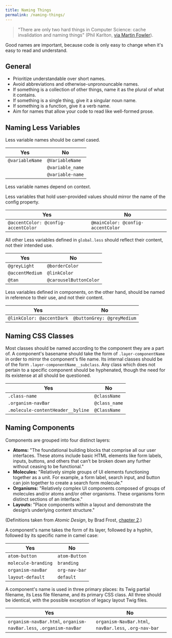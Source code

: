 ```yaml
---
title: Naming Things
permalink: /naming-things/
---
```


> "There are only two hard things in Computer Science: cache invalidation and naming things" (Phil Karlton, [via Martin Fowler](https://www.martinfowler.com/bliki/TwoHardThings.html)).

Good names are important, because code is only easy to change when it's easy to read and understand.

## General

- Prioritize understandable over short names.
- Avoid abbreviations and otherwise-unpronouncable names.
- If something is a collection of other things, name it as the plural of what it contains.
- If something is a single thing, give it a singular noun name.
- If something is a function, give it a verb name.
- Aim for names that allow your code to read like well-formed prose.

## Naming Less Variables

Less variable names should be camel cased.

| Yes             | No
|-----------------|-----------------
| `@variableName` | `@VariableName`
|                 | `@variable_name`
|                 | `@variable-name`

Less variable names depend on context.

Less variables that hold user-provided values should mirror the name of the config property.

| Yes                                 | No
|-------------------------------------|----------------------------------
| `@accentColor: @config-accentColor` | `@mainColor: @config-accentColor`

All other Less variables defined in `global.less` should reflect their content, not their intended use.

| Yes             | No
|-----------------|------------------------
| `@greyLight`    | `@borderColor`
| `@accentMedium` | `@linkColor`
| `@tan`          | `@carouselButtonColor`

Less variables defined in components, on the other hand, should be named in reference to their use, and not their content.

| Yes                          | No
|------------------------------|---------------------------
| `@linkColor: @accentDark`    | `@buttonGrey: @greyMedium`

## Naming CSS Classes

Most classes should be named according to the component they are a part of. A component's basename should take the form of `.layer-componentName` in order to mirror the component's file name. Its internal classes should be of the form `.layer-componentName__subclass`. Any class which does not pertain to a specific component should be hyphenated, though the need for its existense at all should be questioned.

| Yes                               | No
|-----------------------------------|-----------------
| `.class-name`                     | `@className`
| `.organism-navBar`                | `@class_name`
| `.molecule-contentHeader__byline` | `@ClassName`

## Naming Components

Components are grouped into four distinct layers:

- **Atoms:** "The foundational building blocks that comprise all our user interfaces. These atoms include basic HTML elements 
like form labels, inputs, buttons, and others that can’t be broken down any further without ceasing to be functional."
- **Molecules:** "Relatively simple groups of UI elements functioning together as a unit. For example, a form label, search 
input, and button can join together to create a search form molecule."
- **Organisms:** "Relatively complex UI components composed of groups of molecules and/or atoms and/or other organisms. These 
organisms form distinct sections of an interface."
- **Layouts:** "Place components within a layout and demonstrate the design’s underlying content structure."

(Definitions taken from *Atomic Design*, by Brad Frost, [chapter 2](http://atomicdesign.bradfrost.com/chapter-2/).)

A component's name takes the form of its layer, followed by a hyphin, followed by its specific name in camel case:

| Yes                 | No
|---------------------|-----------------
| `atom-button`       | `atom-Button`
| `molecule-branding` | `branding`
| `organism-navBar`   | `org-nav-bar`
| `layout-default`    | `default`

A component's name is used in three primary places: its Twig partial filename, its Less file filename, and its primary CSS
class. All three should be identical, with the possible exception of legacy layout Twig files.

| Yes                                                                | No
|--------------------------------------------------------------------|------------------------------------------------------
| `organism-navBar.html`, `organism-navBar.less`, `.organism-navBar` | `organism-NavBar.html`, `navBar.less`, `.org-nav-bar`

